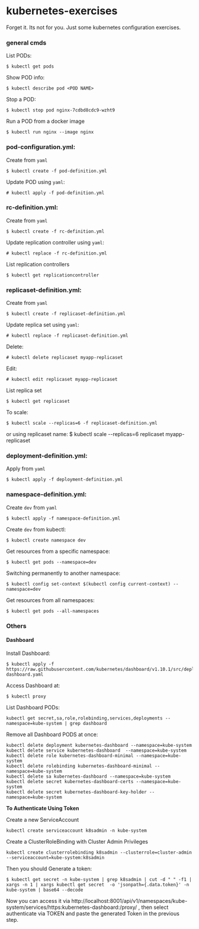 # kubernetes-exercises
Forget it. Its not for you. Just some kubernetes configuration exercises.

### general cmds

List PODs:
```
$ kubectl get pods
```

Show POD info:
```
$ kubectl describe pod <POD NAME>
```

Stop a POD:
```
$ kubectl stop pod nginx-7cdbd8cdc9-wzht9
```

Run a POD from a docker image
```
$ kubectl run nginx --image nginx
```


### pod-configuration.yml:

Create from `yaml`
```
$ kubectl create -f pod-definition.yml
```

Update POD using `yaml`:
```
# kubectl apply -f pod-definition.yml
```

### rc-definition.yml:
Create from `yaml`
```
$ kubectl create -f rc-definition.yml
```

Update replication controller using `yaml`:
```
# kubectl replace -f rc-definition.yml
```

List replication controllers
```
$ kubectl get replicationcontroller
```

### replicaset-definition.yml:
Create from `yaml`
```
$ kubectl create -f replicaset-definition.yml
```

Update replica set using `yaml`:
```
# kubectl replace -f replicaset-definition.yml
```

Delete:
```
# kubectl delete replicaset myapp-replicaset
```

Edit:
```
# kubectl edit replicaset myapp-replicaset
```

List replica set
```
$ kubectl get replicaset
```

To scale:
```
$ kubectl scale --replicas=6 -f replicaset-definition.yml
```

or using replicaset name:
$ kubectl scale --replicas=6 replicaset myapp-replicaset

### deployment-definition.yml:
Apply from `yaml`
```
$ kubectl apply -f deployment-definition.yml
```

### namespace-definition.yml:
Create `dev` from `yaml`
```
$ kubectl apply -f namespace-definition.yml
```

Create `dev` from kubectl:
```
$ kubectl create namespace dev
```

Get resources from a specific namespace:
```
$ kubectl get pods --namespace=dev
```

Switching permanently to another namespace:
```
$ kubectl config set-context $(kubectl config current-context) --namespace=dev
```

Get resources from all namespaces:
```
$ kubectl get pods --all-namespaces
```

### Others

#### Dashboard

Install Dashboard:
```
$ kubectl apply -f https://raw.githubusercontent.com/kubernetes/dashboard/v1.10.1/src/deploy/recommended/kubernetes-dashboard.yaml
```

Access Dashboard at:
```
$ kubectl proxy
```

List Dashboard PODs:
```
kubectl get secret,sa,role,rolebinding,services,deployments --namespace=kube-system | grep dashboard
```

Remove all Dashboard PODS at once:
```
kubectl delete deployment kubernetes-dashboard --namespace=kube-system 
kubectl delete service kubernetes-dashboard  --namespace=kube-system 
kubectl delete role kubernetes-dashboard-minimal --namespace=kube-system 
kubectl delete rolebinding kubernetes-dashboard-minimal --namespace=kube-system
kubectl delete sa kubernetes-dashboard --namespace=kube-system 
kubectl delete secret kubernetes-dashboard-certs --namespace=kube-system
kubectl delete secret kubernetes-dashboard-key-holder --namespace=kube-system
```

**To Authenticate Using Token**

Create a new ServiceAccount
```
kubectl create serviceaccount k8sadmin -n kube-system
```

Create a ClusterRoleBinding with Cluster Admin Privileges
```
kubectl create clusterrolebinding k8sadmin --clusterrole=cluster-admin --serviceaccount=kube-system:k8sadmin
```

Then you should Generate a token:
```
$ kubectl get secret -n kube-system | grep k8sadmin | cut -d " " -f1 | xargs -n 1 | xargs kubectl get secret  -o 'jsonpath={.data.token}' -n kube-system | base64 --decode
```

Now you can access it via http://localhost:8001/api/v1/namespaces/kube-system/services/https:kubernetes-dashboard:/proxy/ 
, then select authenticate via TOKEN and paste the generated Token in the previous step.


